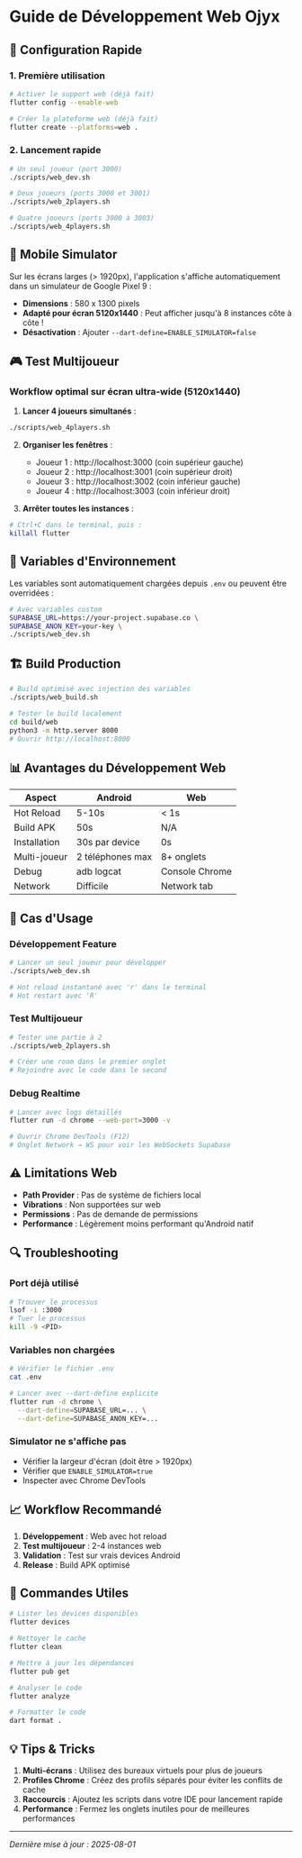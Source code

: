 # Guide de Développement Web Ojyx

## 🚀 Configuration Rapide

### 1. Première utilisation
```bash
# Activer le support web (déjà fait)
flutter config --enable-web

# Créer la plateforme web (déjà fait)
flutter create --platforms=web .
```

### 2. Lancement rapide
```bash
# Un seul joueur (port 3000)
./scripts/web_dev.sh

# Deux joueurs (ports 3000 et 3001)
./scripts/web_2players.sh

# Quatre joueurs (ports 3000 à 3003)
./scripts/web_4players.sh
```

## 📱 Mobile Simulator

Sur les écrans larges (> 1920px), l'application s'affiche automatiquement dans un simulateur de Google Pixel 9 :
- **Dimensions** : 580 x 1300 pixels
- **Adapté pour écran 5120x1440** : Peut afficher jusqu'à 8 instances côte à côte !
- **Désactivation** : Ajouter `--dart-define=ENABLE_SIMULATOR=false`

## 🎮 Test Multijoueur

### Workflow optimal sur écran ultra-wide (5120x1440)

1. **Lancer 4 joueurs simultanés** :
```bash
./scripts/web_4players.sh
```

2. **Organiser les fenêtres** :
   - Joueur 1 : http://localhost:3000 (coin supérieur gauche)
   - Joueur 2 : http://localhost:3001 (coin supérieur droit)
   - Joueur 3 : http://localhost:3002 (coin inférieur gauche)
   - Joueur 4 : http://localhost:3003 (coin inférieur droit)

3. **Arrêter toutes les instances** :
```bash
# Ctrl+C dans le terminal, puis :
killall flutter
```

## 🔧 Variables d'Environnement

Les variables sont automatiquement chargées depuis `.env` ou peuvent être overridées :

```bash
# Avec variables custom
SUPABASE_URL=https://your-project.supabase.co \
SUPABASE_ANON_KEY=your-key \
./scripts/web_dev.sh
```

## 🏗️ Build Production

```bash
# Build optimisé avec injection des variables
./scripts/web_build.sh

# Tester le build localement
cd build/web
python3 -m http.server 8000
# Ouvrir http://localhost:8000
```

## 📊 Avantages du Développement Web

| Aspect | Android | Web |
|--------|---------|-----|
| Hot Reload | 5-10s | < 1s |
| Build APK | 50s | N/A |
| Installation | 30s par device | 0s |
| Multi-joueur | 2 téléphones max | 8+ onglets |
| Debug | adb logcat | Console Chrome |
| Network | Difficile | Network tab |

## 🎯 Cas d'Usage

### Développement Feature
```bash
# Lancer un seul joueur pour développer
./scripts/web_dev.sh

# Hot reload instantané avec 'r' dans le terminal
# Hot restart avec 'R'
```

### Test Multijoueur
```bash
# Tester une partie à 2
./scripts/web_2players.sh

# Créer une room dans le premier onglet
# Rejoindre avec le code dans le second
```

### Debug Realtime
```bash
# Lancer avec logs détaillés
flutter run -d chrome --web-port=3000 -v

# Ouvrir Chrome DevTools (F12)
# Onglet Network → WS pour voir les WebSockets Supabase
```

## ⚠️ Limitations Web

- **Path Provider** : Pas de système de fichiers local
- **Vibrations** : Non supportées sur web
- **Permissions** : Pas de demande de permissions
- **Performance** : Légèrement moins performant qu'Android natif

## 🔍 Troubleshooting

### Port déjà utilisé
```bash
# Trouver le processus
lsof -i :3000
# Tuer le processus
kill -9 <PID>
```

### Variables non chargées
```bash
# Vérifier le fichier .env
cat .env

# Lancer avec --dart-define explicite
flutter run -d chrome \
  --dart-define=SUPABASE_URL=... \
  --dart-define=SUPABASE_ANON_KEY=...
```

### Simulator ne s'affiche pas
- Vérifier la largeur d'écran (doit être > 1920px)
- Vérifier que `ENABLE_SIMULATOR=true`
- Inspecter avec Chrome DevTools

## 📈 Workflow Recommandé

1. **Développement** : Web avec hot reload
2. **Test multijoueur** : 2-4 instances web
3. **Validation** : Test sur vrais devices Android
4. **Release** : Build APK optimisé

## 🚦 Commandes Utiles

```bash
# Lister les devices disponibles
flutter devices

# Nettoyer le cache
flutter clean

# Mettre à jour les dépendances
flutter pub get

# Analyser le code
flutter analyze

# Formatter le code
dart format .
```

## 💡 Tips & Tricks

1. **Multi-écrans** : Utilisez des bureaux virtuels pour plus de joueurs
2. **Profiles Chrome** : Créez des profils séparés pour éviter les conflits de cache
3. **Raccourcis** : Ajoutez les scripts dans votre IDE pour lancement rapide
4. **Performance** : Fermez les onglets inutiles pour de meilleures performances

---

*Dernière mise à jour : 2025-08-01*